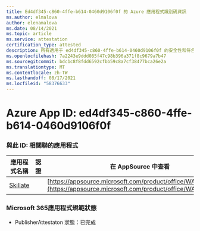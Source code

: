 ```yaml
---
title: Ed4df345-c860-4ffe-b614-0460d9106f0f 的 Azure 應用程式識別碼資訊
ms.author: elmalova
author: elenamalova
ms.date: 08/14/2021
ms.topic: article
ms.service: attestation
certification_type: attested
description: 所有適用于 ed4df345-c860-4ffe-b614-0460d9106f0f 的安全性和符合性資訊資訊。
ms.openlocfilehash: 7a2243e9ddd085f47c98b396a371f8c9679a7b47
ms.sourcegitcommit: bdc1c8f8fdd6592cfbb59c8a7cf38477bca26e2a
ms.translationtype: MT
ms.contentlocale: zh-TW
ms.lasthandoff: 08/17/2021
ms.locfileid: "58376633"
---
```

# <a name="azure-app-id-ed4df345-c860-4ffe-b614-0460d9106f0f"></a>Azure App ID: ed4df345-c860-4ffe-b614-0460d9106f0f


### <a name="apps-associated-with-this-id"></a>與此 ID: 相關聯的應用程式
| **應用程式名稱** | **認證** | **在 AppSource 中查看** |
|--------------|---------------|-----------------------|
| [Skillate](https://docs.microsoft.com/microsoft-365-app-certification/forward/WA200002490) |  | [https://appsource.microsoft.com/product/office/WA200002490](https://appsource.microsoft.com/product/office/WA200002490) |

### <a name="microsoft-365-app-compliance-status"></a>Microsoft 365應用程式規範狀態
- PublisherAttestaton 狀態：已完成
